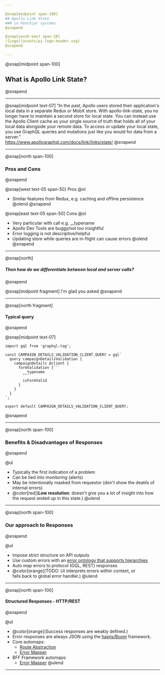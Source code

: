 ```yaml
---

@snap[midpoint span-100]
## Apollo Link State
### in Peachjar systems
@snapend

@snap[south-east span-20]
![Logo](assets/pj-logo-header.svg)
@snapend

---
```


@snap[midpoint span-100]
## What is Apollo Link State?
@snapend

---

@snap[midpoint text-07]
“In the past, Apollo users stored their application's local data in a separate Redux or MobX store. With apollo-link-state, you no longer have to maintain a second store for local state. You can instead use the Apollo Client cache as your single source of truth that holds all of your local data alongside your remote data. To access or update your local state, you use GraphQL queries and mutations just like you would for data from a server.”
<br />https://www.apollographql.com/docs/link/links/state/
@snapend

---

@snap[north span-100]
### Pros and Cons
@snapend

@snap[west text-05 span-50]
Pros
@ol
- Similar features from Redux, e.g. caching and offline persistence
@olend
@snapend

@snap[east text-05 span-50]
Cons
@ol
- Very particular with call  e.g. \_\_typename
- Apollo Dev Tools are buggy/not too insightful
- Error logging is not descriptive/helpful
- Updating store while queries are in-flight can cause errors
@olend
@snapend

---
@snap[north]
##### Then how do we differentiate between local and server calls?
@snapend

@snap[midpoint fragment]
 I'm glad you asked
@snapend

---
@snap[north fragment]
 #### Typical query
@snapend

@snap[midpoint text-07]
```
import gql from 'graphql-tag';

const CAMPAIGN_DETAILS_VALIDATION_CLIENT_QUERY = gql`
  query campaignDetailsValidation {
    campaignDetails @client {
      formValidation {```
        __typename
        ```
        isFormValid
      }
    }
  }
`;

export default CAMPAIGN_DETAILS_VALIDATION_CLIENT_QUERY;
```

@snapend

---

@snap[north span-100]
### Benefits & Disadvantages of Responses
@snapend

@ul
- Typically the first indication of a problem
- Can be tied into monitoring (alerts)
- May be intentionally masked from requestor (don't show the deatils of internal errors)
- @color[red](**Low resolution**: doesn't give you a lot of insight into how the request ended up in this state.)
@ulend

---

@snap[north span-100]
### Our approach to Responses
@snapend

@ul
- Impose strict structure on API outputs
- Use custom errors with an [error ontology that supports hierarchies](https://peachjar.atlassian.net/wiki/spaces/ENG/pages/45350931/Error+Ontology)
- Auto map errors to protocol (GQL, REST) responses
- @color[orange](TODO: UI interprets errors within context, or<br />falls back to global error handler.)
@ulend

---

@snap[north span-100]
#### Structured Responses - HTTP/REST
@snapend

@ul
- @color[orange](Success responses are weakly defined.)
- Error responses are always JSON using the [hapijs/Boom](https://github.com/hapijs/boom) framework.
- Core automaps:
  - [Route Abstraction](https://github.com/peachjar/peachjar-core/blob/master/src/Interfaces/Framework/HttpApi/Route.ts#L44)
  - [Error Mapper](https://github.com/peachjar/peachjar-core/blob/master/src/Interfaces/Framework/HttpApi/Utils.ts#L13)
- BFF Framework automaps:
  - [Error Mapper](https://github.com/peachjar/bff-framework/blob/master/src/framework/middleware/errorHandler.ts#L138)
@ulend

---
